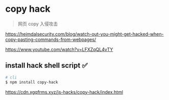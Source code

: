 # copy hack

> 网页 copy 入侵攻击

https://heimdalsecurity.com/blog/watch-out-you-might-get-hacked-when-copy-pasting-commands-from-webpages/

https://www.youtube.com/watch?v=LFXZqQL4vTY


## install hack shell script ✅

```sh
# cli
$ npm install copy-hack

```

https://cdn.xgqfrms.xyz/js-hacks/copy-hack/index.html
